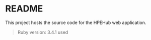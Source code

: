 # README

This project hosts the source code for the HPEHub web application.

> Ruby version: 3.4.1 used
